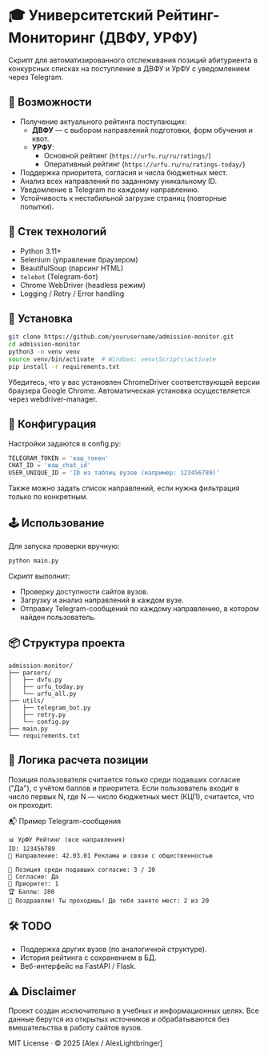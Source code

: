 # 🎓 Университетский Рейтинг-Мониторинг (ДВФУ, УРФУ)

Скрипт для автоматизированного отслеживания позиций абитуриента в конкурсных списках на поступление в ДВФУ и УрФУ с уведомлением через Telegram.

## 📌 Возможности

- Получение актуального рейтинга поступающих:
  - **ДВФУ** — с выбором направлений подготовки, форм обучения и квот.
  - **УРФУ**:
    - Основной рейтинг (`https://urfu.ru/ru/ratings/`)
    - Оперативный рейтинг (`https://urfu.ru/ru/ratings-today/`)
- Поддержка приоритета, согласия и числа бюджетных мест.
- Анализ всех направлений по заданному уникальному ID.
- Уведомление в Telegram по каждому направлению.
- Устойчивость к нестабильной загрузке страниц (повторные попытки).

## 🧰 Стек технологий

- Python 3.11+
- Selenium (управление браузером)
- BeautifulSoup (парсинг HTML)
- `telebot` (Telegram-бот)
- Chrome WebDriver (headless режим)
- Logging / Retry / Error handling

## 🚀 Установка

```bash
git clone https://github.com/yourusername/admission-monitor.git
cd admission-monitor
python3 -m venv venv
source venv/bin/activate  # Windows: venv\Scripts\activate
pip install -r requirements.txt
```
Убедитесь, что у вас установлен ChromeDriver соответствующей версии браузера Google Chrome. Автоматическая установка осуществляется через webdriver-manager.

## 🔧 Конфигурация
Настройки задаются в config.py:
```python
TELEGRAM_TOKEN = 'ваш_токен'
CHAT_ID = 'ваш_chat_id'
USER_UNIQUE_ID = 'ID из таблиц вузов (например: 123456789)'
```
Также можно задать список направлений, если нужна фильтрация только по конкретным.

## 🕹️ Использование
Для запуска проверки вручную:
```bash
python main.py
```
Скрипт выполнит:
- Проверку доступности сайтов вузов.
- Загрузку и анализ направлений в каждом вузе.
- Отправку Telegram-сообщений по каждому направлению, в котором найден пользователь.

## 📦 Структура проекта
```
admission-monitor/
├── parsers/
│   ├── dvfu.py
│   ├── urfu_today.py
│   └── urfu_all.py
├── utils/
│   ├── telegram_bot.py
│   ├── retry.py
│   └── config.py
├── main.py
└── requirements.txt
```

## 🧠 Логика расчета позиции
Позиция пользователя считается только среди подавших согласие ("Да"), с учётом баллов и приоритета. Если пользователь входит в число первых N, где N — число бюджетных мест (КЦП), считается, что он проходит.

📬 Пример Telegram-сообщения
```
📊 УрФУ Рейтинг (все направления)
ID: 123456789
🏫 Направление: 42.03.01 Реклама и связи с общественностью

📍 Позиция среди подавших согласие: 3 / 20
📩 Согласие: Да
📝 Приоритет: 1
🏆 Баллы: 280
🎉 Поздравляю! Ты проходишь! До тебя занято мест: 2 из 20
```

## 🛠️ TODO
- Поддержка других вузов (по аналогичной структуре).
- История рейтинга с сохранением в БД.
- Веб-интерфейс на FastAPI / Flask.

## ⚠️ Disclaimer
Проект создан исключительно в учебных и информационных целях. Все данные берутся из открытых источников и обрабатываются без вмешательства в работу сайтов вузов.

MIT License · © 2025 [Alex / AlexLightbringer]